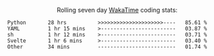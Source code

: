 <!--<p align="center">
  <img width="auto" src ="https://github-readme-stats.vercel.app/api/top-langs/?username=syrkis&layout=compact&hide_border=true&theme=darcula&bg_color=00000000&langs_count=6&hide=jupyter%20notebook,JavaScript,HTML" width = 400>
      <img src ="https://github-readme-streak-stats.herokuapp.com?user=syrkis&theme=darcula&hide_border=true&background=FFFFFF00" width = 400>

</p>-->
<p align="center">Rolling seven day <a href='https://wakatime.com/'> WakaTime</a> coding stats:</p>
<!--START_SECTION:waka-->

```text
Python       28 hrs          >>>>>>>>>>>>>>>>>>>>>----   85.61 %
YAML         1 hr 15 mins    >------------------------   03.87 %
sh           1 hr 12 mins    >------------------------   03.71 %
Svelte       1 hr 6 mins     >------------------------   03.40 %
Other        34 mins         -------------------------   01.74 %
```

<!--END_SECTION:waka-->
